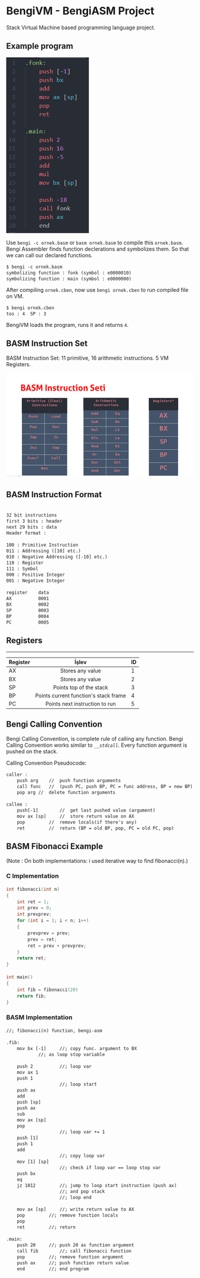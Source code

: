 # BengiVM - BengiASM Project

Stack Virtual Machine based programming language project.

## Example program
![ornek_program](_img/ornek_basm.JPG)

Use `bengi -c ornek.basm` or `basm ornek.basm` to compile this `ornek.basm`. Bengi Assembler finds function declerations and symbolizes them. So that we can call our declared functions.

```
$ bengi -c ornek.basm
symbolizing function : fonk (symbol : e0000010)
symbolizing function : main (symbol : e0000000)
```

After compiling `ornek.cben`, now use `bengi ornek.cben` to run compiled file on VM.

```
$ bengi ornek.cben
tos : 4  SP : 3
```

BengiVM loads the program, runs it and returns `4`.

## BASM Instruction Set

BASM Instruction Set:
11 primitive, 16 arithmetic instructions.
5 VM Registers.

![InstructionSet](_img/instruction_set.png)


## BASM Instruction Format
```text

32 bit instructions
first 3 bits : header
next 29 bits : data
Header format :

100 : Primitive Instruction
011 : Addressing ([10] etc.)
010 : Negative Addressing ([-10] etc.)
110 : Register
111 : Symbol
000 : Positive Integer
001 : Negative Integer

register	data
AX			0001
BX			0002
SP			0003
BP			0004
PC			0005
```

## Registers
---

| Register     | İşlev                                    |ID  |
|:-------------|:----------------------------------------:|:---|
| AX           | Stores any value                         | 1  |
| BX           | Stores any value                         | 2  |
| SP           | Points top of the stack                  | 3  |
| BP           | Points current function's stack frame    | 4  |
| PC           | Points next instruction to run           | 5  |


## Bengi Calling Convention
Bengi Calling Convention, is complete rule of calling any function. Bengi Calling Convention works similar to _`__stdcall`_. Every function argument is pushed on the stack.

Calling Convention Pseudocode:
```assembly
caller :
    push arg	//	push function arguments
    call func	//	(push PC, push BP, PC = func address, BP = new BP)
    pop arg	//	delete function arguments

callee :
    push[-1]		//	get last pushed value (argument)
    mov ax [sp] 	//	store return value on AX
    pop			//	remove locals(if there's any)
    ret			//	return (BP = old BP, pop, PC = old PC, pop)
```



## BASM Fibonacci Example

(Note : On both implementations: i used iterative way to find fibonacci(n).)
### C Implementation

```c
int fibonacci(int n)
{
    int ret = 1;
    int prev = 0;
    int prevprev;
    for (int i = 1; i < n; i++)
    {
        prevprev = prev;
        prev = ret;
        ret = prev + prevprev;
    }
	return ret;
}

int main()
{
    int fib = fibonacci(20)
    return fib;
}
```

### BASM Implementation

```assembly
//; fibonacci(n) function, bengi-asm

.fib:
    mov bx [-1]   	//; copy func. argument to BX
			//; as loop stop variable

    push 2        	//; loop var
    mov ax 1
    push 1
                  	//; loop start
    push ax
    add
    push [sp]
    push ax
    sub 
    mov ax [sp]
    pop
                  	//; loop var += 1
    push [1]
    push 1
    add
                	//; copy loop var
    mov [1] [sp]
                	//; check if loop var == loop stop var
    push bx      
    eq
    jz 1012     	//; jump to loop start instruction (push ax)
                	//; and pop stack
                	//; loop end

    mov ax [sp]		//; write return value to AX
    pop			//; remove function locals
    pop
    ret			//; return 

.main:
    push 20		//; push 20 as function argument
    call fib 		//; call fibonacci function
    pop			//; remove function argument
    push ax		//; push function return value
    end			//; end program
```